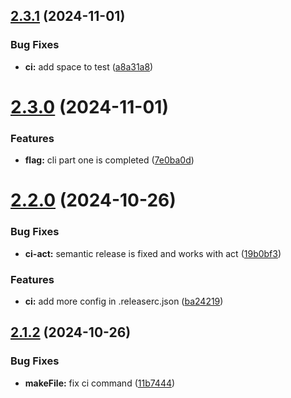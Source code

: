 ## [2.3.1](https://github.com/babakDoraniArab/todo-cli/compare/v2.3.0...v2.3.1) (2024-11-01)


### Bug Fixes

* **ci:** add space to test ([a8a31a8](https://github.com/babakDoraniArab/todo-cli/commit/a8a31a8f5ae552af865ce22b6059b591783da683))

# [2.3.0](https://github.com/babakDoraniArab/todo-cli/compare/v2.2.0...v2.3.0) (2024-11-01)


### Features

* **flag:** cli part one is completed ([7e0ba0d](https://github.com/babakDoraniArab/todo-cli/commit/7e0ba0d8bb83806d98c71491345cfe2644c33721))

# [2.2.0](https://github.com/babakDoraniArab/todo-cli/compare/v2.1.2...v2.2.0) (2024-10-26)


### Bug Fixes

* **ci-act:** semantic release is fixed and works with act ([19b0bf3](https://github.com/babakDoraniArab/todo-cli/commit/19b0bf378c882960c7c16ebfbfa83031ecf1fb26))


### Features

* **ci:** add more config in .releaserc.json ([ba24219](https://github.com/babakDoraniArab/todo-cli/commit/ba2421975c47bed88242f2369a56d7651f3acaf5))

## [2.1.2](https://github.com/babakDoraniArab/todo-cli/compare/v2.1.1...v2.1.2) (2024-10-26)


### Bug Fixes

* **makeFile:** fix ci command ([11b7444](https://github.com/babakDoraniArab/todo-cli/commit/11b7444b7fd78a545384fe421a82bfe87f57de3a))
